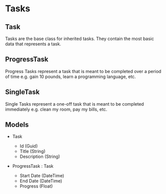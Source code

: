 Tasks
=====

Task
----

Tasks are the base class for inherited tasks. They contain the most basic data that represents a task.

ProgressTask
------------

Progress Tasks represent a task that is meant to be completed over a period of time e.g. gain 10 pounds, learn a programming language, etc.

SingleTask
----------

Single Tasks represent a one-off task that is meant to be completed immediately e.g. clean my room, pay my bills, etc.


Models
------

- Task
	- Id (Guid)
	- Title (String)
	- Description (String)

- ProgressTask : Task
	- Start Date (DateTime)
	- End Date (DateTime)
	- Progress (Float)
